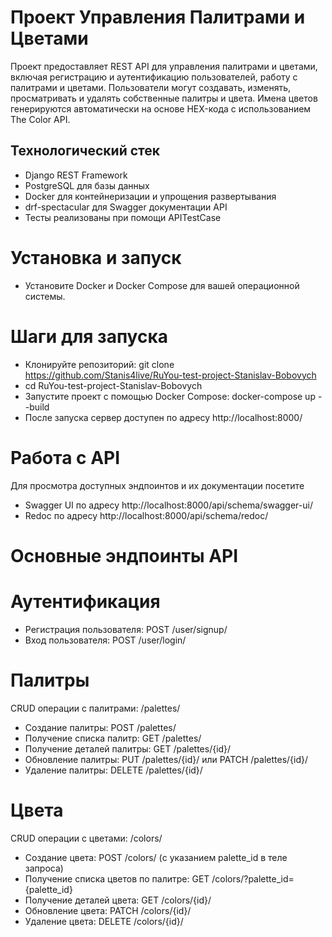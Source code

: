 # Проект Управления Палитрами и Цветами
 Проект предоставляет REST API для управления палитрами и цветами, включая регистрацию и аутентификацию пользователей, работу с палитрами и цветами. Пользователи могут создавать, изменять, просматривать и удалять собственные палитры и цвета. Имена цветов генерируются автоматически на основе HEX-кода с использованием The Color API.

## Технологический стек
- Django REST Framework
- PostgreSQL для базы данных
- Docker для контейнеризации и упрощения развертывания
- drf-spectacular для Swagger документации API
- Tecты реализованы при помощи APITestCase

# Установка и запуск
- Установите Docker и Docker Compose для вашей операционной системы.

# Шаги для запуска
- Клонируйте репозиторий: git clone https://github.com/Stanis4live/RuYou-test-project-Stanislav-Bobovych
- cd RuYou-test-project-Stanislav-Bobovych
- Запустите проект с помощью Docker Compose: docker-compose up --build
- После запуска сервер доступен по адресу http://localhost:8000/

# Работа с API
Для просмотра доступных эндпоинтов и их документации посетите 
- Swagger UI по адресу http://localhost:8000/api/schema/swagger-ui/
- Redoc по адресу http://localhost:8000/api/schema/redoc/

# Основные эндпоинты API
# Аутентификация
- Регистрация пользователя: POST /user/signup/
- Вход пользователя: POST /user/login/
# Палитры
CRUD операции с палитрами: /palettes/
- Создание палитры: POST /palettes/
- Получение списка палитр: GET /palettes/
- Получение деталей палитры: GET /palettes/{id}/
- Обновление палитры: PUT /palettes/{id}/ или PATCH /palettes/{id}/
- Удаление палитры: DELETE /palettes/{id}/
# Цвета
CRUD операции с цветами: /colors/
- Создание цвета: POST /colors/ (с указанием palette_id в теле запроса)
- Получение списка цветов по палитре: GET /colors/?palette_id={palette_id}
- Получение деталей цвета: GET /colors/{id}/
- Обновление цвета: PATCH /colors/{id}/
- Удаление цвета: DELETE /colors/{id}/



